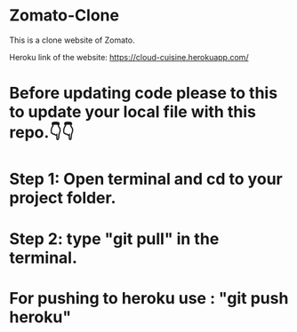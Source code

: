 # Zomato-Clone
This is a clone website of Zomato.

Heroku link of the website: https://cloud-cuisine.herokuapp.com/

# Before updating code please to this to update your local file with this repo.👇👇
# Step 1: Open terminal and cd to your project folder.
# Step 2: type "git pull" in the terminal.

# For pushing to heroku use : "git push heroku"
